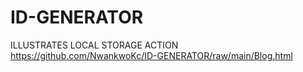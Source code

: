 # ID-GENERATOR
ILLUSTRATES LOCAL STORAGE ACTION
https://github.com/NwankwoKc/ID-GENERATOR/raw/main/Blog.html
